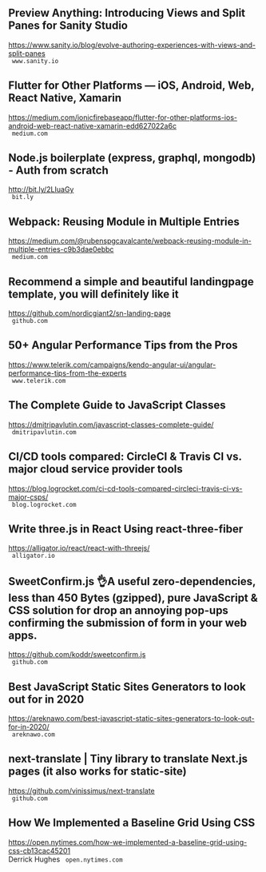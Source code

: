 ## Preview Anything: Introducing Views and Split Panes for Sanity Studio  
https://www.sanity.io/blog/evolve-authoring-experiences-with-views-and-split-panes  
 ` www.sanity.io`
  

## Flutter for Other Platforms — iOS, Android, Web, React Native, Xamarin  
https://medium.com/ionicfirebaseapp/flutter-for-other-platforms-ios-android-web-react-native-xamarin-edd627022a6c  
 ` medium.com`
  

## Node.js boilerplate (express, graphql, mongodb) - Auth from scratch  
http://bit.ly/2LIuaGy  
 ` bit.ly`
  

## Webpack: Reusing Module in Multiple Entries  
https://medium.com/@rubenspgcavalcante/webpack-reusing-module-in-multiple-entries-c9b3dae0ebbc  
 ` medium.com`
  

## Recommend a simple and beautiful landingpage template, you will definitely like it  
https://github.com/nordicgiant2/sn-landing-page  
 ` github.com`
  

## 50+ Angular Performance Tips from the Pros  
https://www.telerik.com/campaigns/kendo-angular-ui/angular-performance-tips-from-the-experts  
 ` www.telerik.com`
  

## The Complete Guide to JavaScript Classes  
https://dmitripavlutin.com/javascript-classes-complete-guide/  
 ` dmitripavlutin.com`
  

## CI/CD tools compared: CircleCI & Travis CI vs. major cloud service provider tools  
https://blog.logrocket.com/ci-cd-tools-compared-circleci-travis-ci-vs-major-csps/  
 ` blog.logrocket.com`
  

## Write three.js in React Using react-three-fiber  
https://alligator.io/react/react-with-threejs/  
 ` alligator.io`
  

## SweetConfirm.js 👌A useful zero-dependencies, less than 450 Bytes (gzipped), pure JavaScript & CSS solution for drop an annoying pop-ups confirming the submission of form in your web apps.  
https://github.com/koddr/sweetconfirm.js  
 ` github.com`
  

## Best JavaScript Static Sites Generators to look out for in 2020  
https://areknawo.com/best-javascript-static-sites-generators-to-look-out-for-in-2020/  
 ` areknawo.com`
  

## next-translate | Tiny library to translate Next.js pages (it also works for static-site)  
https://github.com/vinissimus/next-translate  
 ` github.com`
  

## How We Implemented a Baseline Grid Using CSS  
https://open.nytimes.com/how-we-implemented-a-baseline-grid-using-css-cb13cac45201  
Derrick Hughes ` open.nytimes.com`
  

